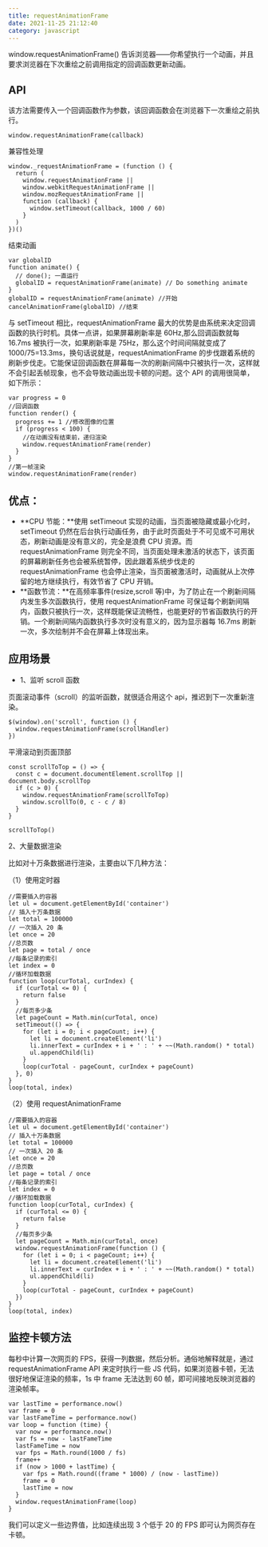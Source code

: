 ```yaml
---
title: requestAnimationFrame
date: 2021-11-25 21:12:40
category: javascript
---
```

window.requestAnimationFrame() 告诉浏览器——你希望执行一个动画，并且要求浏览器在下次重绘之前调用指定的回调函数更新动画。

## API
该方法需要传入一个回调函数作为参数，该回调函数会在浏览器下一次重绘之前执行。
```
window.requestAnimationFrame(callback)
```
兼容性处理
```
window._requestAnimationFrame = (function () {
  return (
    window.requestAnimationFrame ||
    window.webkitRequestAnimationFrame ||
    window.mozRequestAnimationFrame ||
    function (callback) {
      window.setTimeout(callback, 1000 / 60)
    }
  )
})()
```
结束动画
```
var globalID
function animate() {
  // done(); 一直运行
  globalID = requestAnimationFrame(animate) // Do something animate
}
globalID = requestAnimationFrame(animate) //开始
cancelAnimationFrame(globalID) //结束
```
与 setTimeout 相比，requestAnimationFrame 最大的优势是由系统来决定回调函数的执行时机。具体一点讲，如果屏幕刷新率是 60Hz,那么回调函数就每 16.7ms 被执行一次，如果刷新率是 75Hz，那么这个时间间隔就变成了 1000/75=13.3ms，换句话说就是，requestAnimationFrame 的步伐跟着系统的刷新步伐走。它能保证回调函数在屏幕每一次的刷新间隔中只被执行一次，这样就不会引起丢帧现象，也不会导致动画出现卡顿的问题。这个 API 的调用很简单，如下所示：
```
var progress = 0
//回调函数
function render() {
  progress += 1 //修改图像的位置
  if (progress < 100) {
    //在动画没有结束前，递归渲染
    window.requestAnimationFrame(render)
  }
}
//第一帧渲染
window.requestAnimationFrame(render)
```
## 优点：
- **CPU 节能：**使用 setTimeout 实现的动画，当页面被隐藏或最小化时，setTimeout 仍然在后台执行动画任务，由于此时页面处于不可见或不可用状态，刷新动画是没有意义的，完全是浪费 CPU 资源。而 requestAnimationFrame 则完全不同，当页面处理未激活的状态下，该页面的屏幕刷新任务也会被系统暂停，因此跟着系统步伐走的 requestAnimationFrame 也会停止渲染，当页面被激活时，动画就从上次停留的地方继续执行，有效节省了 CPU 开销。
- **函数节流：**在高频率事件(resize,scroll 等)中，为了防止在一个刷新间隔内发生多次函数执行，使用 requestAnimationFrame 可保证每个刷新间隔内，函数只被执行一次，这样既能保证流畅性，也能更好的节省函数执行的开销。一个刷新间隔内函数执行多次时没有意义的，因为显示器每 16.7ms 刷新一次，多次绘制并不会在屏幕上体现出来。
## 应用场景
- 1、监听 scroll 函数

页面滚动事件（scroll）的监听函数，就很适合用这个 api，推迟到下一次重新渲染。
```
$(window).on('scroll', function () {
  window.requestAnimationFrame(scrollHandler)
})
```
平滑滚动到页面顶部
```
const scrollToTop = () => {
  const c = document.documentElement.scrollTop || document.body.scrollTop
  if (c > 0) {
    window.requestAnimationFrame(scrollToTop)
    window.scrollTo(0, c - c / 8)
  }
}

scrollToTop()
```
2、大量数据渲染

比如对十万条数据进行渲染，主要由以下几种方法：

（1）使用定时器
```
//需要插入的容器
let ul = document.getElementById('container')
// 插入十万条数据
let total = 100000
// 一次插入 20 条
let once = 20
//总页数
let page = total / once
//每条记录的索引
let index = 0
//循环加载数据
function loop(curTotal, curIndex) {
  if (curTotal <= 0) {
    return false
  }
  //每页多少条
  let pageCount = Math.min(curTotal, once)
  setTimeout(() => {
    for (let i = 0; i < pageCount; i++) {
      let li = document.createElement('li')
      li.innerText = curIndex + i + ' : ' + ~~(Math.random() * total)
      ul.appendChild(li)
    }
    loop(curTotal - pageCount, curIndex + pageCount)
  }, 0)
}
loop(total, index)
```
（2）使用 requestAnimationFrame
```
//需要插入的容器
let ul = document.getElementById('container')
// 插入十万条数据
let total = 100000
// 一次插入 20 条
let once = 20
//总页数
let page = total / once
//每条记录的索引
let index = 0
//循环加载数据
function loop(curTotal, curIndex) {
  if (curTotal <= 0) {
    return false
  }
  //每页多少条
  let pageCount = Math.min(curTotal, once)
  window.requestAnimationFrame(function () {
    for (let i = 0; i < pageCount; i++) {
      let li = document.createElement('li')
      li.innerText = curIndex + i + ' : ' + ~~(Math.random() * total)
      ul.appendChild(li)
    }
    loop(curTotal - pageCount, curIndex + pageCount)
  })
}
loop(total, index)
```
## 监控卡顿方法
每秒中计算一次网页的 FPS，获得一列数据，然后分析。通俗地解释就是，通过 requestAnimationFrame API 来定时执行一些 JS 代码，如果浏览器卡顿，无法很好地保证渲染的频率，1s 中 frame 无法达到 60 帧，即可间接地反映浏览器的渲染帧率。
```
var lastTime = performance.now()
var frame = 0
var lastFameTime = performance.now()
var loop = function (time) {
  var now = performance.now()
  var fs = now - lastFameTime
  lastFameTime = now
  var fps = Math.round(1000 / fs)
  frame++
  if (now > 1000 + lastTime) {
    var fps = Math.round((frame * 1000) / (now - lastTime))
    frame = 0
    lastTime = now
  }
  window.requestAnimationFrame(loop)
}
```
我们可以定义一些边界值，比如连续出现 3 个低于 20 的 FPS 即可认为网页存在卡顿。